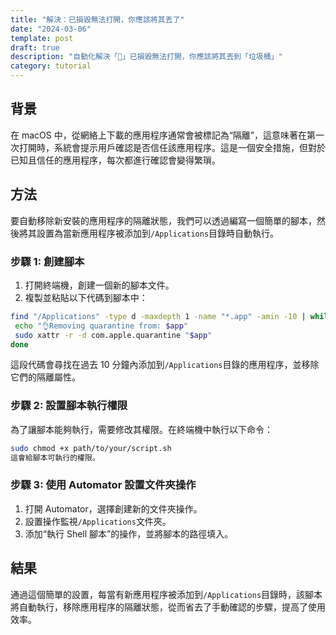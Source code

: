 ```yaml
---
title: "解決：已損毀無法打開，你應該將其丟了"
date: "2024-03-06"
template: post
draft: true
description: "自動化解決「🍍」已損毀無法打開，你應該將其丟到「垃圾桶」"
category: tutorial
---
```


## 背景

在 macOS 中，從網絡上下載的應用程序通常會被標記為“隔離”，這意味著在第一次打開時，系統會提示用戶確認是否信任該應用程序。這是一個安全措施，但對於已知且信任的應用程序，每次都進行確認會變得繁瑣。

## 方法

要自動移除新安裝的應用程序的隔離狀態，我們可以透過編寫一個簡單的腳本，然後將其設置為當新應用程序被添加到`/Applications`目錄時自動執行。

### 步驟 1: 創建腳本

1. 打開終端機，創建一個新的腳本文件。
2. 複製並粘貼以下代碼到腳本中：

```sh
find "/Applications" -type d -maxdepth 1 -name "*.app" -amin -10 | while read app; do
 echo "👌Removing quarantine from: $app"
 sudo xattr -r -d com.apple.quarantine "$app"
done
```

這段代碼會尋找在過去 10 分鐘內添加到`/Applications`目錄的應用程序，並移除它們的隔離屬性。

### 步驟 2: 設置腳本執行權限

為了讓腳本能夠執行，需要修改其權限。在終端機中執行以下命令：

```sh
sudo chmod +x path/to/your/script.sh
這會給腳本可執行的權限。
```

### 步驟 3: 使用 Automator 設置文件夾操作

1. 打開 Automator，選擇創建新的文件夾操作。
2. 設置操作監視`/Applications`文件夾。
3. 添加“執行 Shell 腳本”的操作，並將腳本的路徑填入。

## 結果

通過這個簡單的設置，每當有新應用程序被添加到`/Applications`目錄時，該腳本將自動執行，移除應用程序的隔離狀態，從而省去了手動確認的步驟，提高了使用效率。
